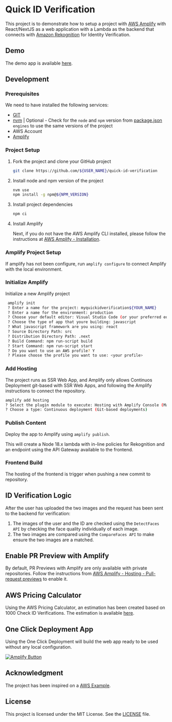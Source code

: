 # Quick ID Verification

This project is to demonstrate how to setup a project with [AWS Amplify](https://aws.amazon.com/amplify/) with React/NextJS as a web application with a Lambda as the backend that connects with [Amazon Rekognition](https://aws.amazon.com/rekognition/) for Identity Verification.

## Demo

The demo app is available [here](https://main.d48eefq6oxypm.amplifyapp.com/).

## Development

### Prerequisites

We need to have installed the following services:

- [GIT](https://git-scm.com/)
- [nvm](https://github.com/nvm-sh/nvm) | Optional - Check for the `node` and `npm` version from [package.json](./package.json) `engines` to use the same versions of the project
- AWS Account
- [Amplify](https://docs.amplify.aws/cli/start/install/)

### Project Setup

1. Fork the project and clone your GitHub project

   ```bash
   git clone https://github.com/${USER_NAME}/quick-id-verification
   ```

2. Install node and npm version of the project

   ```bash
   nvm use
   npm install -g npm@${NPM_VERSION}
   ```

3. Install project dependencies

   ```bash
   npm ci
   ```

4. Install Amplify

   Next, if you do not have the AWS Amplify CLI installed, please follow the instructions at [AWS Amplify - Installation](https://docs.amplify.aws/cli/start/install/).

### Amplify Project Setup

If amplify has not been configure, run `amplify configure` to connect Amplify with the local environment.

### Initialize Amplify

Initialize a new Amplify project

```bash
 amplify init
 ? Enter a name for the project: myquickidverification${YOUR_NAME}
 ? Enter a name for the environment: production
 ? Choose your default editor: Visual Studio Code (or your preferred editor)
 ? Choose the type of app that youre building: javascript
 ? What javascript framework are you using: react
 ? Source Directory Path: src
 ? Distribution Directory Path: .next
 ? Build Command: npm run-script build
 ? Start Command: npm run-script start
 ? Do you want to use an AWS profile? Y
 ? Please choose the profile you want to use: <your profile>
```

### Add Hosting

The project runs as SSR Web App, and Amplify only allows Continuos Deployment git-based with SSR Web Apps, and following the Amplify instructions to connect the repository.

```bash
amplify add hosting
? Select the plugin module to execute: Hosting with Amplify Console (Managed hosting with custom domains, Continuous deployment)
? Choose a type: Continuous deployment (Git-based deployments)
```

### Publish Content

Deploy the app to Amplify using `amplify publish`.

This will create a Node 18.x lambda with in-line policies for Rekognition and an endpoint using the API Gateway available to the frontend.

### Frontend Build

The hosting of the frontend is trigger when pushing a new commit to repository.

## ID Verification Logic

After the user has uploaded the two images and the request has been sent to the backend for verification:

1. The images of the user and the ID are checked using the `DetectFaces API` by checking the face quality individually of each image.
2. The two images are compared using the `CompareFaces API` to make ensure the two images are a matched.

## Enable PR Preview with Amplify

By default, PR Previews with Amplify are only available with private repositories. Follow the instructions from [AWS Amplify - Hosting - Pull-request previews](https://docs.amplify.aws/guides/hosting/pull-request-previews/q/platform/js/) to enable it.

## AWS Pricing Calculator

Using the AWS Pricing Calculator, an estimation has been created based on 1000 Check ID Verifications. The estimation is available [here](https://calculator.aws/#/estimate?id=1745bd834cb3f5a09916bda1414f245da56ceab0).

## One Click Deployment App

Using the One Click Deployment will build the web app ready to be used without any local configuration.

[![Amplify Button](https://oneclick.amplifyapp.com/button.svg)](https://console.aws.amazon.com/amplify/home#/deploy?repo=https://github.com/juancarlosjr97/quick-id-verification)

## Acknowledgment

The project has been inspired on a [AWS Example](https://github.com/aws-samples/amazon-rekognition-id-verification-sample-with-amplify).

## License

This project is licensed under the MIT License. See the [LICENSE](./LICENSE) file.
